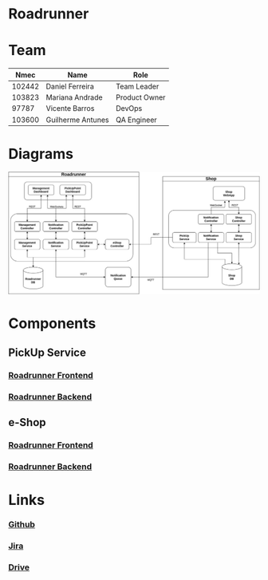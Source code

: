 # Roadrunner

# Team

| Nmec   | Name              | Role          |
|--------|-------------------|---------------|
| 102442 | Daniel Ferreira   | Team Leader   |
| 103823 | Mariana Andrade   | Product Owner |
| 97787  | Vicente Barros    | DevOps        |
| 103600 | Guilherme Antunes | QA Engineer   | 



# Diagrams
![Architecture Diagram](architecture.jpg)

# Components

## PickUp Service
### [Roadrunner Frontend](https://github.com/Roadrunner-TQS/roadrunner-frontend)

### [Roadrunner Backend](https://github.com/Roadrunner-TQS/roadrunner-backend)

## e-Shop
### [Roadrunner Frontend](https://github.com/Roadrunner-TQS/shop-frontend)

### [Roadrunner Backend](https://github.com/Roadrunner-TQS/shop-backend)

# Links
### [Github](https://github.com/roadrunner-tqs/)

### [Jira](https://road-runner.atlassian.net/jira/software/projects/RR/boards/1)

### [Drive](https://drive.google.com/drive/folders/1_NjxShYoKq77boAzPrktCV711Wl87aK0?usp=sharing)
